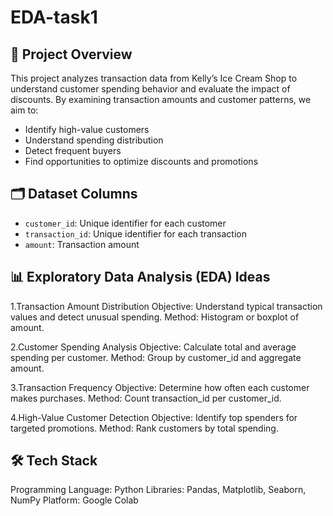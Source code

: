 # EDA-task1
## 🏦 Project Overview
This project analyzes transaction data from Kelly’s Ice Cream Shop to understand customer spending behavior and evaluate the impact of discounts. By examining transaction amounts and customer patterns, we aim to:
- Identify high-value customers
- Understand spending distribution
- Detect frequent buyers
- Find opportunities to optimize discounts and promotions

## 🗂 Dataset Columns
- `customer_id`: Unique identifier for each customer
- `transaction_id`: Unique identifier for each transaction
- `amount`: Transaction amount 

## 📊 Exploratory Data Analysis (EDA) Ideas
1.Transaction Amount Distribution
Objective: Understand typical transaction values and detect unusual spending.
Method: Histogram or boxplot of amount.

2.Customer Spending Analysis
Objective: Calculate total and average spending per customer.
Method: Group by customer_id and aggregate amount.

3.Transaction Frequency
Objective: Determine how often each customer makes purchases.
Method: Count transaction_id per customer_id.

4.High-Value Customer Detection
Objective: Identify top spenders for targeted promotions.
Method: Rank customers by total spending.

## 🛠️ Tech Stack
Programming Language: Python
Libraries: Pandas, Matplotlib, Seaborn, NumPy
Platform: Google Colab